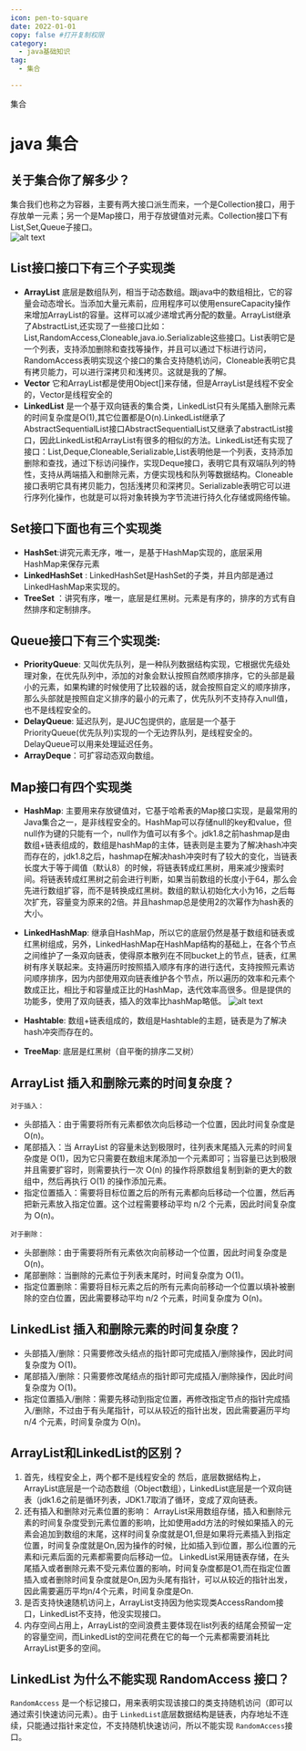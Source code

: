 ```yaml
---
icon: pen-to-square
date: 2022-01-01
copy: false #打开复制权限
category:
  - java基础知识
tag:
  - 集合

---
```

集合

<!-- more -->

# java 集合

## 关于集合你了解多少？  

集合我们也称之为容器，主要有两大接口派生而来，一个是Collection接口，用于存放单一元素；另一个是Map接口，用于存放键值对元素。Collection接口下有List,Set,Queue子接口。  
![alt text](image.png)

## List接口接口下有三个子实现类
+ **ArrayList** 底层是数组队列，相当于动态数组。跟java中的数组相比，它的容量会动态增长。当添加大量元素前，应用程序可以使用ensureCapacity操作来增加ArrayList的容量。这样可以减少递增式再分配的数量。ArrayList继承了AbstractList,还实现了一些接口比如：List,RandomAccess,Cloneable,java.io.Serializable这些接口。List表明它是一个列表，支持添加删除和查找等操作，并且可以通过下标进行访问，RandomAccess表明实现这个接口的集合支持随机访问，Cloneable表明它具有拷贝能力，可以进行深拷贝和浅拷贝。这就是我的了解。
+ **Vector** 它和ArrayList都是使用Object[]来存储，但是ArrayList是线程不安全的，Vector是线程安全的
+ **LinkedList** 是一个基于双向链表的集合类，LinkedList只有头尾插入删除元素的时间复杂度是O(1),其它位置都是O(n).LinkedList继承了AbstractSequentialList接口AbstractSequentialList又继承了abstractList接口，因此LinkedList和ArrayList有很多的相似的方法。LinkedList还有实现了接口：List,Deque,Cloneable,Serializable,List表明他是一个列表，支持添加删除和查找，通过下标访问操作，实现Deque接口，表明它具有双端队列的特性，支持从两端插入和删除元素，方便实现栈和队列等数据结构。Cloneable接口表明它具有拷贝能力，包括浅拷贝和深拷贝。Serializable表明它可以进行序列化操作，也就是可以将对象转换为字节流进行持久化存储或网络传输。


## Set接口下面也有三个实现类
+ **HashSet**:讲究元素无序，唯一，是基于HashMap实现的，底层采用HashMap来保存元素
+ **LinkedHashSet** :  LinkedHashSet是HashSet的子类，并且内部是通过LinkedHashMap来实现的。
+ **TreeSet** ：讲究有序，唯一，底层是红黑树。元素是有序的，排序的方式有自然排序和定制排序。


## Queue接口下有三个实现类:
+ **PriorityQueue**:  又叫优先队列，是一种队列数据结构实现，它根据优先级处理对象，在优先队列中，添加的对象会默认按照自然顺序排序，它的头部是最小的元素，如果构建的时候使用了比较器的话，就会按照自定义的顺序排序，那么头部就是按照自定义排序的最小的元素了，优先队列不支持存入null值，也不是线程安全的。
+ **DelayQueue**: 延迟队列，是JUC包提供的，底层是一个基于PriorityQueue(优先队列)实现的一个无边界队列，是线程安全的。DelayQueue可以用来处理延迟任务。
+ **ArrayDeque**：可扩容动态双向数组。


## Map接口有四个实现类
+ **HashMap**: 主要用来存放键值对，它基于哈希表的Map接口实现，是最常用的Java集合之一，是非线程安全的。HashMap可以存储null的key和value，但null作为键的只能有一个，null作为值可以有多个。jdk1.8之前hashmap是由数组+链表组成的，数组是hashMap的主体，链表则是主要为了解决hash冲突而存在的，jdk1.8之后，hashmap在解决hash冲突时有了较大的变化，当链表长度大于等于阈值（默认8）的时候，将链表转成红黑树，用来减少搜索时间。将链表转成红黑树之前会进行判断，如果当前数组的长度小于64，那么会先进行数组扩容，而不是转换成红黑树。数组的默认初始化大小为16，之后每次扩充，容量变为原来的2倍。并且hashmap总是使用2的次幂作为hash表的大小。
+ **LinkedHashMap**: 继承自HashMap，所以它的底层仍然是基于数组和链表或红黑树组成，另外，LinkedHashMap在HashMap结构的基础上，在各个节点之间维护了一条双向链表，使得原本散列在不同bucket上的节点，链表，红黑树有序关联起来。支持遍历时按照插入顺序有序的进行迭代，支持按照元素访问顺序排序，因为内部使用双向链表维护各个节点，所以遍历的效率和元素个数成正比，相比于和容量成正比的HashMap，迭代效率高很多。但是提供的功能多，使用了双向链表，插入的效率比hashMap略低。
![alt text](image-1.png)

+ **Hashtable**:  数组+链表组成的，数组是Hashtable的主题，链表是为了解决hash冲突而存在的。
+ **TreeMap**: 底层是红黑树（自平衡的排序二叉树）


## ArrayList 插入和删除元素的时间复杂度？
`对于插入：`
+ 头部插入：由于需要将所有元素都依次向后移动一个位置，因此时间复杂度是 O(n)。
+ 尾部插入：当 ArrayList 的容量未达到极限时，往列表末尾插入元素的时间复杂度是 O(1)，因为它只需要在数组末尾添加一个元素即可；当容量已达到极限并且需要扩容时，则需要执行一次 O(n) 的操作将原数组复制到新的更大的数组中，然后再执行 O(1) 的操作添加元素。
+ 指定位置插入：需要将目标位置之后的所有元素都向后移动一个位置，然后再把新元素放入指定位置。这个过程需要移动平均 n/2 个元素，因此时间复杂度为 O(n)。  
  
`对于删除：`
+ 头部删除：由于需要将所有元素依次向前移动一个位置，因此时间复杂度是 O(n)。
+ 尾部删除：当删除的元素位于列表末尾时，时间复杂度为 O(1)。
+ 指定位置删除：需要将目标元素之后的所有元素向前移动一个位置以填补被删除的空白位置，因此需要移动平均 n/2 个元素，时间复杂度为 O(n)。


## LinkedList 插入和删除元素的时间复杂度？
+ 头部插入/删除：只需要修改头结点的指针即可完成插入/删除操作，因此时间复杂度为 O(1)。
+ 尾部插入/删除：只需要修改尾结点的指针即可完成插入/删除操作，因此时间复杂度为 O(1)。
+ 指定位置插入/删除：需要先移动到指定位置，再修改指定节点的指针完成插入/删除，不过由于有头尾指针，可以从较近的指针出发，因此需要遍历平均 n/4 个元素，时间复杂度为 O(n)。


## ArrayList和LinkedList的区别？
1. 首先，线程安全上，两个都不是线程安全的
然后，底层数据结构上，ArrayList底层是一个动态数组（Object数组），LinkedList底层是一个双向链表（jdk1.6之前是循环列表，JDK1.7取消了循环，变成了双向链表。
1. 还有插入和删除对元素位置的影响：
ArrayList采用数组存储，插入和删除元素的时间复杂度受到元素位置的影响，比如使用add方法的时候如果插入的元素会追加到数组的末尾，这样时间复杂度就是O1,但是如果将元素插入到指定位置，时间复杂度就是On,因为操作的时候，比如插入到i位置，那么i位置的元素和i元素后面的元素都需要向后移动一位。
LinkedList采用链表存储，在头尾插入或者删除元素不受元素位置的影响，时间复杂度都是O1,而在指定位置插入或者删除时间复杂度就是On,因为头尾有指针，可以从较近的指针出发，因此需要遍历平均n/4个元素，时间复杂度是On.
1. 是否支持快速随机访问上，ArrayList支持因为他实现类AccessRandom接口，LinkedList不支持，他没实现接口。
1. 内存空间占用上，ArrayList的空间浪费主要体现在list列表的结尾会预留一定的容量空间，而LinkedList的空间花费在它的每一个元素都需要消耗比ArrayList更多的空间。


## LinkedList 为什么不能实现 RandomAccess 接口？
`RandomAccess` 是一个标记接口，用来表明实现该接口的类支持随机访问（即可以通过索引快速访问元素）。由于 `LinkedList`底层数据结构是链表，内存地址不连续，只能通过指针来定位，不支持随机快速访问，所以不能实现 `RandomAccess`接口。